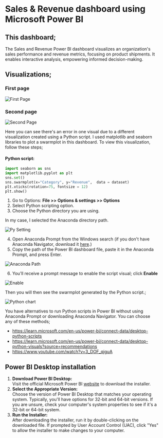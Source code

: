 # Sales & Revenue dashboard using Microsoft Power BI

## This dashboard;

The Sales and Revenue Power BI dashboard visualizes an organization's sales performance and revenue metrics, focusing on product shipments. It enables interactive analysis, empowering informed decision-making.

##  Visualizations;

### First page

![First Page](https://github.com/Lukx-R/Sales-Dashboard/assets/140380009/d7a1b8c6-00b0-4fce-92d8-7fd672af518f)

### Second page

![Second Page](https://github.com/Lukx-R/Sales-Dashboard/assets/140380009/50cafbe4-0afa-453b-b09e-298e147d54c8)

Here you can see there's an error in one visual due to a different visualization created using a Python script. I used matplotlib and seaborn libraries to plot a swarmplot in this dashboard. 
To view this visualization, follow these steps;

#### Python script:
```python
import seaborn as sns
import matplotlib.pyplot as plt
sns.set()
sns.swarmplot(x="Category", y="Revenue",  data = dataset)
plt.xticks(rotation=75, fontsize = 12)
plt.show()
```

1. Go to Options: **File >> Options & settings >> Options**
2. Select Python scripting option.
3. Choose the Python directory you are using.

In my case, I selected the Anaconda directory path.

![Py Setting](https://github.com/Lukx-R/Sales-Dashboard/assets/140380009/9e5b98f6-6eef-4f05-9090-098f9ce448f3)

4. Open Anaconda Prompt from the Windows search (if you don't have Anaconda Navigator, download it [here](https://www.anaconda.com/download).)
5. Copy the path of the Power BI dashboard file, paste it in the Anaconda Prompt, and press Enter.

![Anaconda Path](https://github.com/Lukx-R/Sales-Dashboard/assets/140380009/2a5c3307-85a7-4dc3-bae7-ed0795059904)

6. You'll receive a prompt message to enable the script visual; click **Enable**

![Enable](https://github.com/Lukx-R/Sales-Dashboard/assets/140380009/83bf35b3-d135-47d2-b57c-3ab4e1228329)

Then you will then see the swarmplot generated by the Python script.;

![Python chart](https://github.com/Lukx-R/Sales-Dashboard/assets/140380009/8899dbaf-d0e4-4951-8893-1f1de32cedfc)

You have alternatives to run Python scripts in Power BI without using Anaconda Prompt or downloading Anaconda Navigator. You can choose any of these methods;

* https://learn.microsoft.com/en-us/power-bi/connect-data/desktop-python-scripts
* https://learn.microsoft.com/en-us/power-bi/connect-data/desktop-python-visuals?source=recommendations
* https://www.youtube.com/watch?v=3_DOF_qjguA

## Power BI Desktop installation

1. **Download Power BI Desktop:** <br> 
Visit the official Microsoft Power BI [website](https://www.microsoft.com/en-us/download/details.aspx?id=58494) to download the installer.
2. **Select the Appropriate Version:** <br>
Choose the version of Power BI Desktop that matches your operating system. Typically, you'll have options for 32-bit and 64-bit versions. If you are unsure, check your computer's system properties to see if it's a 32-bit or 64-bit system.
3. **Run the Installer:** <br>
After downloading the installer, run it by double-clicking on the downloaded file. If prompted by User Account Control (UAC), click "Yes" to allow the installer to make changes to your computer.
